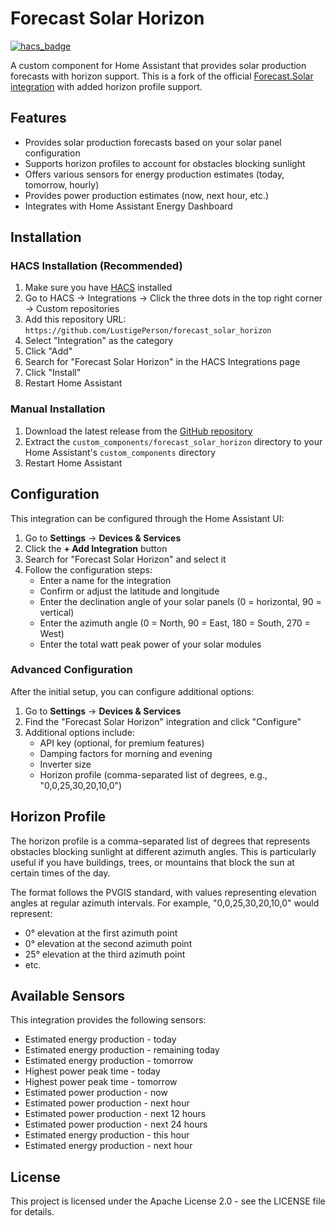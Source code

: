 # Forecast Solar Horizon

[![hacs_badge](https://img.shields.io/badge/HACS-Custom-orange.svg)](https://github.com/custom-components/hacs)

A custom component for Home Assistant that provides solar production forecasts with horizon support. This is a fork of the official [Forecast.Solar integration](https://www.home-assistant.io/integrations/forecast_solar/) with added horizon profile support.

## Features

- Provides solar production forecasts based on your solar panel configuration
- Supports horizon profiles to account for obstacles blocking sunlight
- Offers various sensors for energy production estimates (today, tomorrow, hourly)
- Provides power production estimates (now, next hour, etc.)
- Integrates with Home Assistant Energy Dashboard

## Installation

### HACS Installation (Recommended)

1. Make sure you have [HACS](https://hacs.xyz/) installed
2. Go to HACS → Integrations → Click the three dots in the top right corner → Custom repositories
3. Add this repository URL: `https://github.com/LustigePerson/forecast_solar_horizon`
4. Select "Integration" as the category
5. Click "Add"
6. Search for "Forecast Solar Horizon" in the HACS Integrations page
7. Click "Install"
8. Restart Home Assistant

### Manual Installation

1. Download the latest release from the [GitHub repository](https://github.com/LustigePerson/forecast_solar_horizon)
2. Extract the `custom_components/forecast_solar_horizon` directory to your Home Assistant's `custom_components` directory
3. Restart Home Assistant

## Configuration

This integration can be configured through the Home Assistant UI:

1. Go to **Settings** → **Devices & Services**
2. Click the **+ Add Integration** button
3. Search for "Forecast Solar Horizon" and select it
4. Follow the configuration steps:
   - Enter a name for the integration
   - Confirm or adjust the latitude and longitude
   - Enter the declination angle of your solar panels (0 = horizontal, 90 = vertical)
   - Enter the azimuth angle (0 = North, 90 = East, 180 = South, 270 = West)
   - Enter the total watt peak power of your solar modules

### Advanced Configuration

After the initial setup, you can configure additional options:

1. Go to **Settings** → **Devices & Services**
2. Find the "Forecast Solar Horizon" integration and click "Configure"
3. Additional options include:
   - API key (optional, for premium features)
   - Damping factors for morning and evening
   - Inverter size
   - Horizon profile (comma-separated list of degrees, e.g., "0,0,25,30,20,10,0")

## Horizon Profile

The horizon profile is a comma-separated list of degrees that represents obstacles blocking sunlight at different azimuth angles. This is particularly useful if you have buildings, trees, or mountains that block the sun at certain times of the day.

The format follows the PVGIS standard, with values representing elevation angles at regular azimuth intervals. For example, "0,0,25,30,20,10,0" would represent:

- 0° elevation at the first azimuth point
- 0° elevation at the second azimuth point
- 25° elevation at the third azimuth point
- etc.

## Available Sensors

This integration provides the following sensors:

- Estimated energy production - today
- Estimated energy production - remaining today
- Estimated energy production - tomorrow
- Highest power peak time - today
- Highest power peak time - tomorrow
- Estimated power production - now
- Estimated power production - next hour
- Estimated power production - next 12 hours
- Estimated power production - next 24 hours
- Estimated energy production - this hour
- Estimated energy production - next hour

## License

This project is licensed under the Apache License 2.0 - see the LICENSE file for details.
